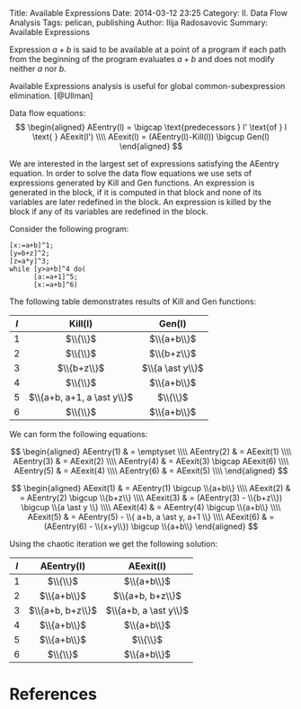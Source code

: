 Title: Available Expressions
Date: 2014-03-12 23:25
Category: II. Data Flow Analysis
Tags: pelican, publishing
Author: Ilija Radosavovic
Summary: Available Expressions

Expression $a+b$ is said to be available at a point of a program
if each path from the beginning of the program evaluates $a+b$
and does not modify neither $a$ nor $b$.

Available Expressions analysis is useful for global common-subexpression elimination. [@Ullman]

Data flow equations:
$$
  \begin{aligned}
  AEentry(l) = \bigcap \text{predecessors  } l' \text{of } l \text{ } AEexit(l') \\\\
  AEexit(l)  = (AEentry(l)-Kill(l)) \bigcup Gen(l)
  \end{aligned}
$$

We are interested in the largest set of expressions satisfying the AEentry equation.
In order to solve the data flow equations we use sets of expressions generated by Kill and Gen functions.
An expression is generated in the block, if it is computed in that block and none of its variables are later redefined in the block.
An expression is killed by the block if any of its variables are redefined in the block.

Consider the following program:

    [x:=a+b]^1;
    [y=b+z]^2;
    [z=a*y]^3;
    while [y>a+b]^4 do(
          [a:=a+1]^5;
          [x:=a+b]^6)

The following table demonstrates results of Kill and Gen functions:

|<center>$l$</center>| <center>Kill(l)</center> | <center>Gen(l)</center> |
|:-:|:-----------------:|:---------------:|
| 1 | $\\{\\}$          | $\\{a+b\\}$     |
| 2 | $\\{\\}$          | $\\{b+z\\}$     |
| 3 | $\\{b+z\\}$       | $\\{a \ast y\\}$|
| 4 | $\\{\\}$          | $\\{a+b\\}$     |
| 5 | $\\{a+b, a+1, a \ast y\\}$ | $\\{\\}$   |
| 6 | $\\{\\}$          | $\\{a+b\\}$     |

We can form the following equations:

$$
  \begin{aligned}
   AEentry(1) & = \emptyset	\\\\
   AEentry(2) & = AEexit(1)	\\\\
   AEentry(3) & = AEexit(2)	\\\\
   AEentry(4) & = AEexit(3) \bigcap AEexit(6) \\\\
   AEentry(5) & = AEexit(4) \\\\
   AEentry(6) & = AEexit(5) \\\\
  \end{aligned}
$$


$$
  \begin{aligned}
   AEexit(1) & = AEentry(1) \bigcup \\{a+b\\} \\\\
   AEexit(2) & = AEentry(2) \bigcup \\{b+z\\} \\\\
   AEexit(3) & = (AEentry(3) - \\{b+z\\}) \bigcup \\{a \ast y \\} \\\\
   AEexit(4) & = AEentry(4) \bigcup \\{a+b\\} \\\\
   AEexit(5) & = AEentry(5) - \\{ a+b, a \ast y, a+1 \\} \\\\
   AEexit(6) & = (AEentry(6) - \\{x+y\\}) \bigcup \\{a+b\\}
  \end{aligned}
$$

Using the chaotic iteration we get the following solution:

|<center>$l$</center>| <center>AEentry(l)</center> | <center>AEexit(l)</center> |
|:-:|:---------------:|:--------------------:|
| 1 | $\\{\\}$        | $\\{a+b\\}$          |
| 2 | $\\{a+b\\}$     | $\\{a+b, b+z\\}$     |
| 3 | $\\{a+b, b+z\\}$| $\\{a+b, a \ast y\\}$|
| 4 | $\\{a+b\\}$     | $\\{a+b\\}$          |
| 5 | $\\{a+b\\}$     | $\\{\\}$             |
| 6 | $\\{\\}$        | $\\{a+b\\}$          |


References
========================================
[@Nielson "Nielson, Flemming, Hanne R. Nielson, and Chris Hankin. Principles of program analysis. Springer, 1999. Page 40-50"]: http://www2.imm.dtu.dk/~hrni/PPA/ppa.html
[@Wiklicky "Herbert Wiklicky, 2013, C470: Program Analysis, Imperial College London"]: http://www.doc.ic.ac.uk/~herbert/teaching/DataFlow.pdf
[@Ullman "Jeffrey Ullman, Shih-wie Liao, Darlene Hadding, Pokey Rule, John Whaley, Joseph Wen, Keith Siilats, 2013, CS243: Program Analysis and Optimisation, Stanford University"]: http://www.stanford.edu/class/cs243/lectures/l2-DFA1.pdf
